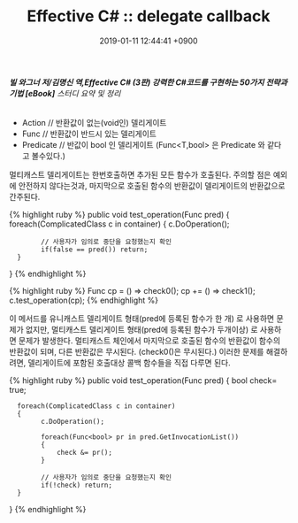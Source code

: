 ﻿---
layout: post
title: "Effective C# :: delegate callback"
date: 2019-01-11 12:44:41 +0900
categories: jekyll update
permalink: /:title
---
###### **빌 와그너 저/김명신 역,Effective C# (3판) 강력한 C#코드를 구현하는 50가지 전략과 기법 [eBook]** 스터디 요약 및 정리

- Action<T> // 반환값이 없는(void인) 델리게이트
- Func<T> // 반환값이 반드시 있는 델리게이트
- Predicate<T> // 반값이 bool 인 델리게이트 (Func<T,bool> 은 Predicate<T> 와 같다고 볼수있다.)

멀티캐스트 델리게이트는 한번호출하면 추가된 모든 함수가 호출된다. 주의할 점은 예외에 안전하지 않다는것과, 마지막으로 호출된 함수의 반환값이 델리게이트의 반환값으로 간주된다.

{% highlight ruby %}
  public void test_operation(Func<bool> pred)
  {
  	  foreach(ComplicatedClass c in container)
	  {
			c.DoOperation();

			// 사용자가 임의로 중단을 요청했는지 확인
			if(false == pred()) return;
	  }
  }
{% endhighlight %}

{% highlight ruby %}
  Func<bool> cp = () => check0();
  cp += () => check1();
  c.test_operation(cp);
{% endhighlight %}

이 메서드를 유니캐스트 델리게이트 형태(pred에 등록된 함수가 한 개) 로 사용하면 문제가 없지만, 멀티캐스트 델리게이트 형태(pred에 등록된 함수가 두개이상)
로 사용하면 문제가 발생한다. 멀티캐스트 체인에서 마지막으로 호출된 함수의 반환값이 함수의 반환값이 되며, 다른 반환값은 무시된다. (check0()은 무시된다.)
이러한 문제를 해결하려면, 델리게이트에 포함된 호출대상 콜백 함수들을 직접 다루면 된다.

{% highlight ruby %}
  public void test_operation(Func<bool> pred)
  {
	  bool check= true;

  	  foreach(ComplicatedClass c in container)
	  {
			c.DoOperation();

			foreach(Func<bool> pr in pred.GetInvocationList())
			{
				check &= pr();
			}

			// 사용자가 임의로 중단을 요청했는지 확인
			if(!check) return;
	  }
  }
{% endhighlight %}

